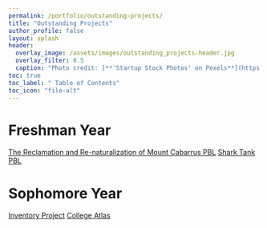 ```yaml
---
permalink: /portfolio/outstanding-projects/
title: "Outstanding Projects"
author_profile: false
layout: splash
header:
  overlay_image: /assets/images/outstanding_projects-header.jpg 
  overlay_filter: 0.5
  caption: "Photo credit: [**'Startup Stock Photos' on Pexels**](https://www.pexels.com/photo/blue-printer-paper-7376/)"
toc: true
toc_label: " Table of Contents"
toc_icon: "file-alt"
---
```


# Freshman Year
<a href="/portfolio/outstanding-projects/the-reclamation-and-renaturalization-of-mount-cabarrus-pbl/" class="btn btn--inverse btn--x-large">The Reclamation and Re-naturalization of Mount Cabarrus PBL</a>
<a href="/portfolio/outstanding-projects/shark-tank-pbl/" class="btn btn--inverse btn--x-large">Shark Tank PBL</a>

# Sophomore Year
<a href="/portfolio/outstanding-projects/inventory-project/" class="btn btn--inverse btn--x-large">Inventory Project</a>
<a href="/portfolio/outstanding-projects/college-atlas/" class="btn btn--inverse btn--x-large">College Atlas</a>